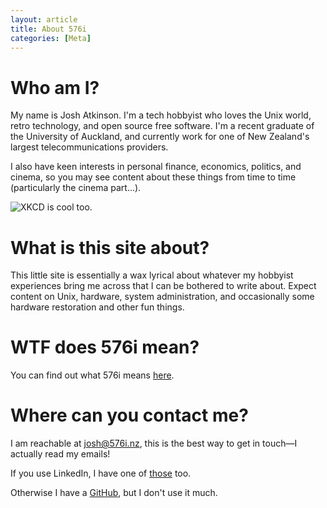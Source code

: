 ```yaml
---
layout: article
title: About 576i
categories: [Meta]
---
```


# Who am I?

My name is Josh Atkinson. I'm a tech hobbyist who loves the Unix world, retro technology, and open source free software. I'm a recent graduate of the University of Auckland, and currently work for one of New Zealand's largest telecommunications providers.

I also have keen interests in personal finance, economics, politics, and cinema, so you may see content about these things from time to time (particularly the cinema part...).

![XKCD is cool too.](http://imgs.xkcd.com/comics/zealous_autoconfig.png "XKCD is cool too.")

# What is this site about?

This little site is essentially a wax lyrical about whatever my hobbyist experiences bring me across that I can be bothered to write about. Expect content on Unix, hardware, system administration, and occasionally some hardware restoration and other fun things.

# WTF does 576i mean?

You can find out what 576i means [here]({{site.baseurl}}/576i/).

# Where can you contact me?

I am reachable at <josh@576i.nz>, this is the best way to get in touch—I actually read my emails!

If you use LinkedIn, I have one of [those](https://www.linkedin.com/in/josh-atkinson-4b386b193/) too.

Otherwise I have a [GitHub](https://github.com/JM-Atkinson), but I don't use it much.